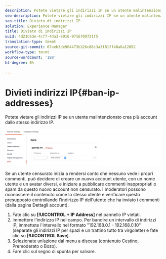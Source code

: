 ```yaml
---
description: Potete vietare gli indirizzi IP se un utente malintenzionato crea più account dallo stesso indirizzo IP.
seo-description: Potete vietare gli indirizzi IP se un utente malintenzionato crea più account dallo stesso indirizzo IP.
seo-title: Divieto di indirizzi IP
solution: Experience Manager
title: Divieto di indirizzi IP
uuid: 4d21b53e-4cf7-4da3-8910-9716709721f5
translation-type: tm+mt
source-git-commit: 67aeb3de964473b326c88c3a3f81ff48a6a12652
workflow-type: tm+mt
source-wordcount: '188'
ht-degree: 0%

---
```



# Divieti indirizzi IP{#ban-ip-addresses}

Potete vietare gli indirizzi IP se un utente malintenzionato crea più account dallo stesso indirizzo IP.

![](assets/Bans-1024x239.png)

Se un utente censurato inizia a rendersi conto che nessuno vede i propri commenti, può decidere di creare un nuovo account utente, con un nome utente e un avatar diversi, e iniziare a pubblicare commenti inappropriati o spam da questo nuovo account non censurato. I moderatori possono riconoscere il contenuto come lo stesso utente e verificare questo presupposto controllando l&#39;indirizzo IP dell&#39;utente che ha inviato i commenti (dalla pagina Dettagli account).

1. Fate clic su **[!UICONTROL + IP Address]** nel pannello IP vietati.
1. Immettere l&#39;indirizzo IP nel campo. Per bandire un intervallo di indirizzi IP, immettete l&#39;intervallo nel formato &quot;192.168.0.1 - 192.168.0.10&quot; (separate gli indirizzi IP per spazi e un trattino tutto tra virgolette) e fate clic su **[!UICONTROL Save]**.
1. Selezionate un’azione dal menu a discesa (contenuto Cestino, Premoderato o Bozo).
1. Fare clic sul segno di spunta per salvare.
